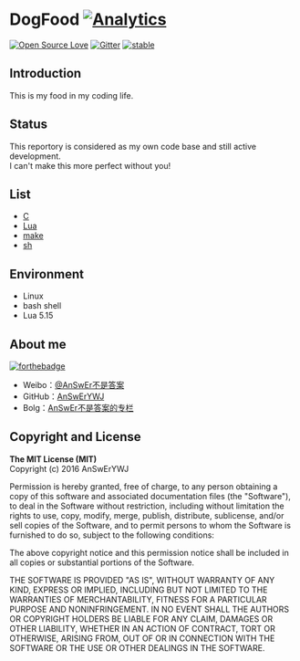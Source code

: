 # DogFood [![Analytics](https://ga-beacon.appspot.com/UA-79885141-1/welcome-page)](https://github.com/AnSwErYWJ/DogFood)
[![Open Source Love](https://badges.frapsoft.com/os/v1/open-source.png?v=103)](https://github.com/ellerbrock/open-source-badge/)
[![Gitter](https://badges.gitter.im/AnSwErYWJ/DogFood.svg)](https://gitter.im/AnSwErYWJ/DogFood?utm_source=badge&utm_medium=badge&utm_campaign=pr-badge)
[![stable](http://badges.github.io/stability-badges/dist/stable.svg)](http://github.com/badges/stability-badges)

## Introduction
This is my food in my coding life.

## Status
This reportory is considered as my own code base and still active development.  
I can't make this more perfect without you!

## List
+ [C](https://github.com/AnSwErYWJ/DogFood/tree/master/C)
+ [Lua](https://github.com/AnSwErYWJ/DogFood/tree/master/Lua)
+ [make](https://github.com/AnSwErYWJ/DogFood/tree/master/make)
+ [sh](https://github.com/AnSwErYWJ/DogFood/tree/master/sh)

## Environment
+ Linux 
+ bash shell 
+ Lua 5.15

## About me
[![forthebadge](http://forthebadge.com/images/badges/ages-20-30.svg)](http://forthebadge.com)
- Weibo：[@AnSwEr不是答案](http://weibo.com/1783591593)
- GitHub：[AnSwErYWJ](https://github.com/AnSwErYWJ)
- Bolg：[AnSwEr不是答案的专栏](http://blog.csdn.net/u011192270)

## Copyright and License
**The MIT License (MIT)**  
Copyright (c) 2016 AnSwErYWJ

Permission is hereby granted, free of charge, to any person obtaining a copy of this software and associated documentation files (the "Software"), to deal in the Software without restriction, including without limitation the rights to use, copy, modify, merge, publish, distribute, sublicense, and/or sell copies of the Software, and to permit persons to whom the Software is furnished to do so, subject to the following conditions:

The above copyright notice and this permission notice shall be included in all copies or substantial portions of the Software.

THE SOFTWARE IS PROVIDED "AS IS", WITHOUT WARRANTY OF ANY KIND, EXPRESS OR IMPLIED, INCLUDING BUT NOT LIMITED TO THE WARRANTIES OF MERCHANTABILITY, FITNESS FOR A PARTICULAR PURPOSE AND NONINFRINGEMENT. IN NO EVENT SHALL THE AUTHORS OR COPYRIGHT HOLDERS BE LIABLE FOR ANY CLAIM, DAMAGES OR OTHER LIABILITY, WHETHER IN AN ACTION OF CONTRACT, TORT OR OTHERWISE, ARISING FROM, OUT OF OR IN CONNECTION WITH THE SOFTWARE OR THE USE OR OTHER DEALINGS IN THE SOFTWARE.
